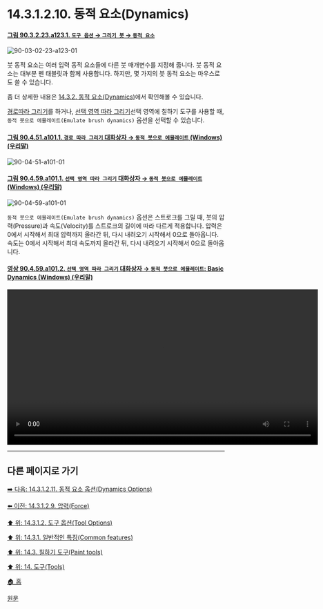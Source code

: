 # 14.3.1.2.10. 동적 요소(Dynamics)

<a id="90-03-02-23-a123-01"></a>

#### [그림 90.3.2.23.a123.1. `도구 옵션` → `그리기 붓` → `동적 요소`](./90-03-02-23-paintbrush.md#90-03-02-23-a123-01)
![90-03-02-23-a123-01](https://github.com/wonder13662/gimp/assets/15767104/c0116908-dcf0-4d4c-99e7-b56a55fa5095)

붓 동적 요소는 여러 입력 동적 요소들에 다른 붓 매개변수를 지정해 줍니다. 붓 동적 요소는 대부분 펜 태블릿과 함께 사용합니다. 하지만, 몇 가지의 붓 동적 요소는 마우스로도 쓸 수 있습니다.

좀 더 상세한 내용은 [14.3.2. 동적 요소(Dynamics)](./14-03-02-00-dynamics.md)에서 확인해볼 수 있습니다.

[경로따라 그리기](./07-05-05-stroking-a-path.md)를 하거나, [선택 영역 따라 그리기](./16-03-20-stroke-selection.md)선택 영역에 칠하기 도구를 사용할 때, `동적 붓으로 에뮬레이트(Emulate brush dynamics)` 옵션을 선택할 수 있습니다.

<a id="90-04-51-a101-01"></a>

#### [그림 90.4.51.a101.1. `경로 따라 그리기` 대화상자 → `동적 붓으로 에뮬레이트` (Windows) (우리말)](./90-04-51-stroke_path.md#90-04-51-a101-01)
![90-04-51-a101-01](https://github.com/wonder13662/gimp/assets/15767104/b6fc278f-1b5e-492b-904c-5555f5e782c9)

<a id="90-04-59-a101-01"></a>

#### [그림 90.4.59.a101.1. `선택 영역 따라 그리기` 대화상자 → `동적 붓으로 에뮬레이트` (Windows) (우리말)](./90-04-59-stroke_selection.md#90-04-59-a101-01)
![90-04-59-a101-01](https://github.com/wonder13662/gimp/assets/15767104/ac7978c6-2c92-4510-9d01-ef7186c73630)

`동적 붓으로 에뮬레이트(Emulate brush dynamics)` 옵션은 스트로크를 그릴 때, 붓의 압력(Pressure)과 속도(Velocity)를 스트로크의 길이에 따라 다르게 적용합니다. 압력은 0에서 시작해서 최대 압력까지 올라간 뒤, 다시 내려오기 시작해서 0으로 돌아옵니다. 속도는 0에서 시작해서 최대 속도까지 올라간 뒤, 다시 내려오기 시작해서 0으로 돌아옵니다.

<a id="90-04-59-a101-02"></a>

#### [영상 90.4.59.a101.2. `선택 영역 따라 그리기` 대화상자 → `동적 붓으로 에뮬레이트`: Basic Dynamics (Windows) (우리말)](./90-04-59-stroke_selection.md#90-04-59-a101-02)
<video controls="controls" width="720" src="https://github.com/wonder13662/gimp/assets/15767104/b2403b72-9184-41b5-843b-8878bca6845a"></video>

[comment]: <> (TODO 14.3.2. 동적 요소 관련 내용과 예시 추가할 것)

***

## 다른 페이지로 가기

[➡️ 다음: 14.3.1.2.11. 동적 요소 옵션(Dynamics Options)](./14-03-01-02-11-dynamics_options.md)

[⬅️ 이전: 14.3.1.2.9. 압력(Force)](./14-03-01-02-09-force.md)

[⬆️ 위: 14.3.1.2. 도구 옵션(Tool Options)](./14-03-01-02-00-tool_options.md)

[⬆️ 위: 14.3.1. 일반적인 특징(Common features)](./14-03-01-00-common-features.md)

[⬆️ 위: 14.3. 칠하기 도구(Paint tools)](./14-03-00-paint-tools.md)

[⬆️ 위: 14. 도구(Tools)](./14-00-tools.md)

[🏠 홈](./00-home.md)

[원문](https://docs.gimp.org/2.10/ko/gimp-tools-paint.html#)
